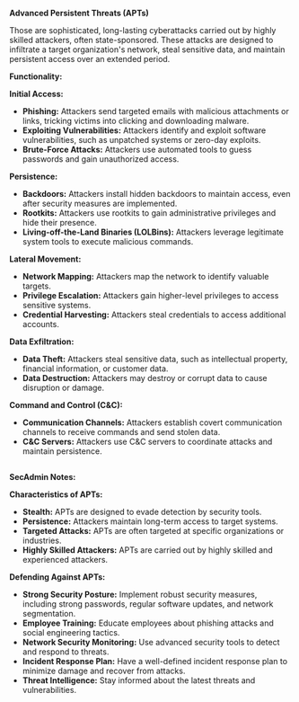 **Advanced Persistent Threats (APTs)**

Those are sophisticated, long-lasting cyberattacks carried out by highly skilled attackers, often state-sponsored. These attacks are designed to infiltrate a target organization's network, steal sensitive data, and maintain persistent access over an extended period. 

**Functionality:**

 **Initial Access:**
   * **Phishing:** Attackers send targeted emails with malicious attachments or links, tricking victims into clicking and downloading malware.
   * **Exploiting Vulnerabilities:** Attackers identify and exploit software vulnerabilities, such as unpatched systems or zero-day exploits.
   * **Brute-Force Attacks:** Attackers use automated tools to guess passwords and gain unauthorized access.

 **Persistence:** 
   * **Backdoors:** Attackers install hidden backdoors to maintain access, even after security measures are implemented.
   * **Rootkits:** Attackers use rootkits to gain administrative privileges and hide their presence.
   * **Living-off-the-Land Binaries (LOLBins):** Attackers leverage legitimate system tools to execute malicious commands.

 **Lateral Movement:** 
   * **Network Mapping:** Attackers map the network to identify valuable targets.
   * **Privilege Escalation:** Attackers gain higher-level privileges to access sensitive systems.
   * **Credential Harvesting:** Attackers steal credentials to access additional accounts.

 **Data Exfiltration:** 
   * **Data Theft:** Attackers steal sensitive data, such as intellectual property, financial information, or customer data.
   * **Data Destruction:** Attackers may destroy or corrupt data to cause disruption or damage.

 **Command and Control (C&C):**
   * **Communication Channels:** Attackers establish covert communication channels to receive commands and send stolen data.
   * **C&C Servers:** Attackers use C&C servers to coordinate attacks and maintain persistence.

##
**SecAdmin Notes:**

**Characteristics of APTs:**

* **Stealth:** APTs are designed to evade detection by security tools.
* **Persistence:** Attackers maintain long-term access to target systems.
* **Targeted Attacks:** APTs are often targeted at specific organizations or industries.
* **Highly Skilled Attackers:** APTs are carried out by highly skilled and experienced attackers.

**Defending Against APTs:**

* **Strong Security Posture:** Implement robust security measures, including strong passwords, regular software updates, and network segmentation.
* **Employee Training:** Educate employees about phishing attacks and social engineering tactics.
* **Network Security Monitoring:** Use advanced security tools to detect and respond to threats.
* **Incident Response Plan:** Have a well-defined incident response plan to minimize damage and recover from attacks.
* **Threat Intelligence:** Stay informed about the latest threats and vulnerabilities.

